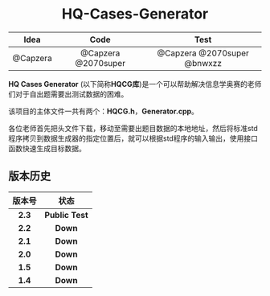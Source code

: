 # <center> HQ-Cases-Generator </center>



|   Idea   |        Code         |            Test             |
| :------: | :-----------------: | :-------------------------: |
| @Capzera | @Capzera @2070super | @Capzera @2070super @bnwxzz |



**HQ Cases Generator** (以下简称**HQCG库**)是一个可以帮助解决信息学奥赛的老师们对于自出题需要出测试数据的困难。

该项目的主体文件一共有两个：**HQCG.h**，**Generator.cpp**。

各位老师首先把头文件下载，移动至需要出题目数据的本地地址，然后将标准std程序拷贝到数据生成器的指定位置后，就可以根据std程序的输入输出，使用接口函数快速生成目标数据。

## 版本历史

| 版本号  |      状态       |
| :-----: | :-------------: |
| **2.3** | **Public Test** |
| **2.2** |    **Down**     |
| **2.1** |    **Down**     |
| **2.0** |    **Down**     |
| **1.5** |    **Down**     |
| **1.4** |    **Down**     |


